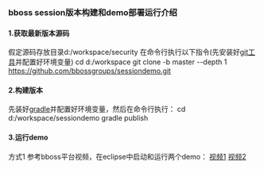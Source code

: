 ### bboss session版本构建和demo部署运行介绍

#### **1.获取最新版本源码**

假定源码存放目录d:/workspace/security
在命令行执行以下指令(先安装好[git工具](http://dlsw.baidu.com/sw-search-sp/soft/4e/30195/Git-2.7.2-32-bit_setup.1457942412.exe)并配置好环境变量)
cd d:/workspace
git clone -b master --depth 1 https://github.com/bbossgroups/sessiondemo.git

#### **2.构建版本**

先装好[gradle](https://docs.gradle.org/current/userguide/installation.html)并配置好环境变量，然后在命令行执行：
cd d:/workspace/sessiondemo
gradle publish

#### **3.运行demo**

方式1 参考bboss平台视频，在eclipse中启动和运行两个demo：
[视频1](http://www.bbossgroups.com/vidio/download.htm?fileName=%E5%B9%B3%E5%8F%B0jetty%E6%8F%92%E4%BB%B6%E5%AE%89%E8%A3%85%E5%8F%8A%E5%BC%80%E5%8F%91%E8%B0%83%E8%AF%95%E4%BD%BF%E7%94%A8%E8%AF%B4%E6%98%8E.wmv)
[视频2](http://www.bbossgroups.com/vidio/download.htm?fileName=%E5%B9%B3%E5%8F%B0jetty%E6%8F%92%E4%BB%B6%E5%AE%89%E8%A3%85%E5%8F%8A%E5%BC%80%E5%8F%91%E8%B0%83%E8%AF%95%E4%BD%BF%E7%94%A8%E8%AF%B4%E6%98%8E%EF%BC%88%E7%BB%AD%EF%BC%89.wmv)